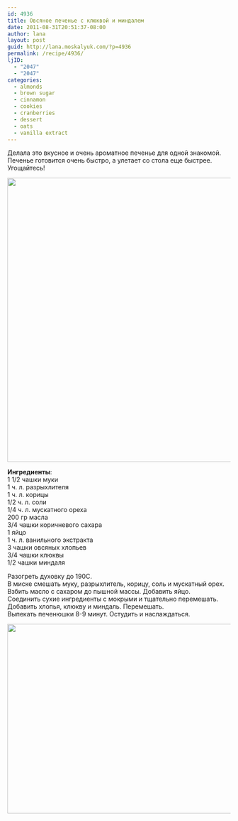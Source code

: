 ```yaml
---
id: 4936
title: Овсяное печенье с клюквой и миндалем
date: 2011-08-31T20:51:37-08:00
author: lana
layout: post
guid: http://lana.moskalyuk.com/?p=4936
permalink: /recipe/4936/
ljID:
  - "2047"
  - "2047"
categories:
  - almonds
  - brown sugar
  - cinnamon
  - cookies
  - cranberries
  - dessert
  - oats
  - vanilla extract
---
```

Делала это вкусное и очень ароматное печенье для одной знакомой. Печенье готовится очень быстро, а улетает со стола еще быстрее. Угощайтесь!

<img loading="lazy" class="alignnone" title="oatmeal cranberry and almond cookies" src="http://farm7.static.flickr.com/6201/6101627571_99e9de0720_z.jpg" alt="" width="511" height="640" /> 

**Ингредиенты**:  
1 1/2 чашки муки  
1 ч. л. разрыхлителя  
1 ч. л. корицы  
1/2 ч. л. соли  
1/4 ч. л. мускатного ореха  
200 гр масла  
3/4 чашки коричневого сахара  
1 яйцо  
1 ч. л. ванильного экстракта  
3 чашки овсяных хлопьев  
3/4 чашки клюквы  
1/2 чашки миндаля

Разогреть духовку до 190С.  
В миске смешать муку, разрыхлитель, корицу, соль и мускатный орех.  
Взбить масло с сахаром до пышной массы. Добавить яйцо.  
Соединить сухие ингредиенты с мокрыми и тщательно перемешать.  
Добавить хлопья, клюкву и миндаль. Перемешать.  
Выпекать печенюшки 8-9 минут. Остудить и наслаждаться.

<img loading="lazy" class="alignnone" title="oatmeal cookies" src="http://farm7.static.flickr.com/6186/6102176750_7d90c9ffa6_z.jpg" alt="" width="640" height="427" />